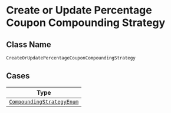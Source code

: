 
# Create or Update Percentage Coupon Compounding Strategy

## Class Name

`CreateOrUpdatePercentageCouponCompoundingStrategy`

## Cases

| Type |
|  --- |
| [`CompoundingStrategyEnum`](../../../doc/models/compounding-strategy-enum.md) |

